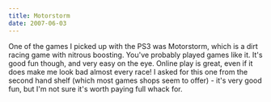 ```yaml
---
title: Motorstorm
date: 2007-06-03
---
```


One of the games I picked up with the PS3 was Motorstorm, which is a dirt racing game with nitrous boosting. You've probably played games like it. It's good fun though, and very easy on the eye. Online play is great, even if it does make me look bad almost every race!
I asked for this one from the second hand shelf (which most games shops seem to offer) - it's very good fun, but I'm not sure it's worth paying full whack for.
